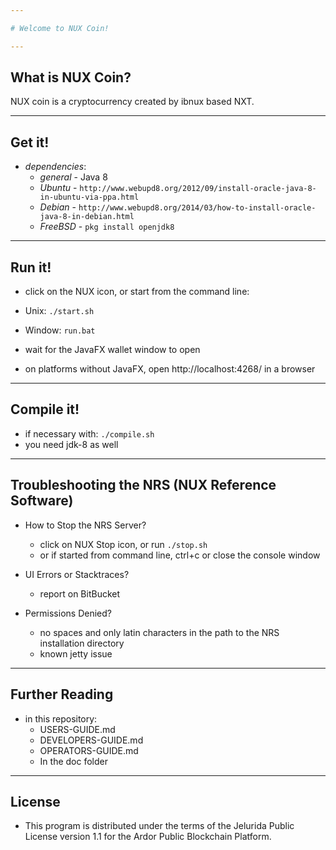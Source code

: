 ```yaml
---

# Welcome to NUX Coin!

---
```


## What is NUX Coin?

NUX coin is a cryptocurrency created by ibnux based NXT.

---

## Get it!

- _dependencies_:
  - _general_ - Java 8
  - _Ubuntu_ - `http://www.webupd8.org/2012/09/install-oracle-java-8-in-ubuntu-via-ppa.html`
  - _Debian_ - `http://www.webupd8.org/2014/03/how-to-install-oracle-java-8-in-debian.html`
  - _FreeBSD_ - `pkg install openjdk8`

---

## Run it!

- click on the NUX icon, or start from the command line:
- Unix: `./start.sh`
- Window: `run.bat`

- wait for the JavaFX wallet window to open
- on platforms without JavaFX, open http://localhost:4268/ in a browser

---

## Compile it!

- if necessary with: `./compile.sh`
- you need jdk-8 as well

---

## Troubleshooting the NRS (NUX Reference Software)

- How to Stop the NRS Server?

  - click on NUX Stop icon, or run `./stop.sh`
  - or if started from command line, ctrl+c or close the console window

- UI Errors or Stacktraces?

  - report on BitBucket

- Permissions Denied?
  - no spaces and only latin characters in the path to the NRS installation directory
  - known jetty issue

---

## Further Reading

- in this repository:
  - USERS-GUIDE.md
  - DEVELOPERS-GUIDE.md
  - OPERATORS-GUIDE.md
  - In the doc folder

---

## License

- This program is distributed under the terms of the Jelurida Public License version 1.1 for the Ardor Public Blockchain Platform.